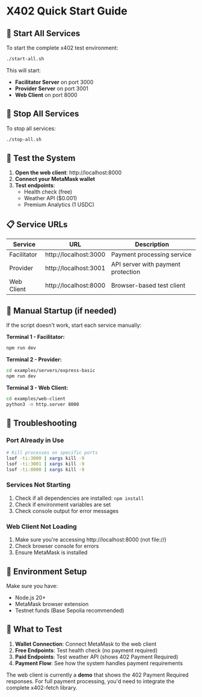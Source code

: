 # X402 Quick Start Guide

## 🚀 Start All Services

To start the complete x402 test environment:

```bash
./start-all.sh
```

This will start:
- **Facilitator Server** on port 3000
- **Provider Server** on port 3001  
- **Web Client** on port 8000

## 🛑 Stop All Services

To stop all services:

```bash
./stop-all.sh
```

## 🧪 Test the System

1. **Open the web client**: http://localhost:8000
2. **Connect your MetaMask wallet**
3. **Test endpoints**:
   - Health check (free)
   - Weather API ($0.001)
   - Premium Analytics (1 USDC)

## 📋 Service URLs

| Service | URL | Description |
|---------|-----|-------------|
| Facilitator | http://localhost:3000 | Payment processing service |
| Provider | http://localhost:3001 | API server with payment protection |
| Web Client | http://localhost:8000 | Browser-based test client |

## 🔧 Manual Startup (if needed)

If the script doesn't work, start each service manually:

**Terminal 1 - Facilitator:**
```bash
npm run dev
```

**Terminal 2 - Provider:**
```bash
cd examples/servers/express-basic
npm run dev
```

**Terminal 3 - Web Client:**
```bash
cd examples/web-client
python3 -m http.server 8000
```

## 🐛 Troubleshooting

### Port Already in Use
```bash
# Kill processes on specific ports
lsof -ti:3000 | xargs kill -9
lsof -ti:3001 | xargs kill -9
lsof -ti:8000 | xargs kill -9
```

### Services Not Starting
1. Check if all dependencies are installed: `npm install`
2. Check if environment variables are set
3. Check console output for error messages

### Web Client Not Loading
1. Make sure you're accessing http://localhost:8000 (not file://)
2. Check browser console for errors
3. Ensure MetaMask is installed

## 📝 Environment Setup

Make sure you have:
- Node.js 20+
- MetaMask browser extension
- Testnet funds (Base Sepolia recommended)

## 🎯 What to Test

1. **Wallet Connection**: Connect MetaMask to the web client
2. **Free Endpoints**: Test health check (no payment required)
3. **Paid Endpoints**: Test weather API (shows 402 Payment Required)
4. **Payment Flow**: See how the system handles payment requirements

The web client is currently a **demo** that shows the 402 Payment Required responses. For full payment processing, you'd need to integrate the complete x402-fetch library.

